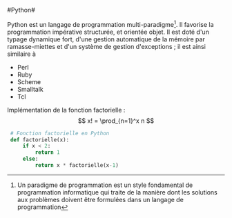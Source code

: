 <!-- pandoc-1.9.1.2 --smart --highlight-style=pygments -s python.md -o python.tex && pdflatex python.tex && evince python.pdf -->

#Python#

Python est un langage de programmation multi-paradigme[^1]. Il favorise la
programmation impérative structurée, et orientée objet. Il est doté d'un typage
dynamique fort, d'une gestion automatique de la mémoire par ramasse-miettes et
d'un système de gestion d'exceptions ; il est ainsi similaire à 

* Perl
* Ruby
* Scheme
* Smalltalk
* Tcl

Implémentation de la fonction factorielle :
$$ x! = \prod_{n=1}^x n $$

```Python
 # Fonction factorielle en Python
 def factorielle(x):
     if x < 2:
         return 1
     else:
         return x * factorielle(x-1)
```

[^1]:Un paradigme de programmation est un style fondamental de programmation
informatique qui traite de la manière dont les solutions aux problèmes doivent
être formulées dans un langage de programmation

